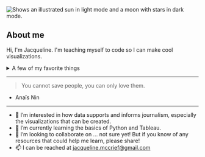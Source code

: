 <picture>
 <source media="(prefers-color-scheme: dark)" srcset="https://www.surfertoday.com/images/stories/ocean-breaking-wave.jpg" </srcset>
 <source media="(prefers-color-scheme: light)" srcset="https://www.google.com/url?sa=i&url=https%3A%2F%2Fnegativespace.co%2Fsnow-capped-mountains%2F&psig=AOvVaw2Q1yNhgI3SxYOU8880Wbgo&ust=1704329320043000&source=images&cd=vfe&opi=89978449&ved=0CBIQjRxqFwoTCODbltL_v4MDFQAAAAAdAAAAABAD">
  <img alt="Shows an illustrated sun in light mode and a moon with stars in dark mode." src="https://user-images.githubusercontent.com/25423296/163456779-a8556205-d0a5-45e2-ac17-42d089e3c3f8.png"YOUR-ALT-TEXT" src="YOUR-DEFAULT-IMAGE">
</picture>

## About me

<!-- TO DO: Add more information to the about me section with emojis -->

Hi, I'm Jacqueline. I'm teaching myself to code so I can make cool visualizations.

<details>
<summary>A few of my favorite things</summary>

  | Rank | 3 Current Favorite Things |
|-----:|---------------|
|     1| Horology              |
|     2| Documenting my friends in candid moments             |
|     3| Park hangs               |

</details>

---
> You cannot save people, you can only love them.
- Anaïs Nin
---
  


- 👀 I’m interested in how data supports and informs journalism, especially the visualizations that can be created. 
- 🌱 I’m currently learning the basics of Python and Tableau. 
- 💞️ I’m looking to collaborate on ... not sure yet! But if you know of any resources that could help me learn, please share!
- 📫 I can be reached at jacqueline.mccrief@gmail.com



<!---
bridgettezjacqueline/bridgettezjacqueline is a ✨ special ✨ repository because its `README.md` (this file) appears on your GitHub profile.
You can click the Preview link to take a look at your changes.
--->
